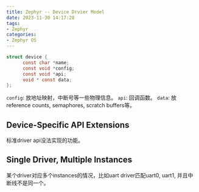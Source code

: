 ```yaml
---
title: Zephyr -- Device Drvier Model
date: 2023-11-30 14:17:28
tags:
- Zephyr
categories:
- Zephyr OS
---
```


```c
struct device {
      const char *name;
      const void *config;
      const void *api;
      void * const data;
};
```

`config`: 放地址映射，中断号等一些物理信息。
`api`: 回调函数。
`data`: 放reference counts, semaphores, scratch buffers等。

## Device-Specific API Extensions

标准driver api没法实现的功能。

## Single Driver, Multiple Instances

某个driver对应多个instances的情况，比如uart driver匹配uart0, uart1, 并且中断线不是同一个。
